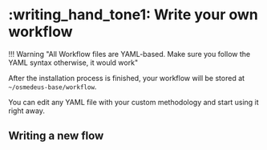 # :writing_hand_tone1: Write your own workflow

!!! Warning "All Workflow files are YAML-based. Make sure you follow the YAML syntax otherwise, it would work"

After the installation process is finished, your workflow will be stored at `~/osmedeus-base/workflow`.

You can edit any YAML file with your custom methodology and start using it right away.

## Writing a new flow

